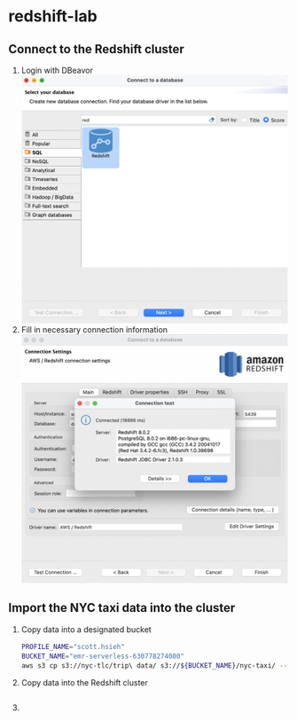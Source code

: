 # redshift-lab  
## Connect to the Redshift cluster  
1. Login with DBeavor  
   ![log-in with DBeavor](images/dbeavor-login-1.png)  
2. Fill in necessary connection information  
   ![connection test with DBeavor](images/dbeavor-connection-test.png)  

## Import the NYC taxi data into the cluster   
1. Copy data into a designated bucket  
   ```sh
   PROFILE_NAME="scott.hsieh"
   BUCKET_NAME="emr-serverless-630778274080"
   aws s3 cp s3://nyc-tlc/trip\ data/ s3://${BUCKET_NAME}/nyc-taxi/ --exclude "*" --include "yellow_tripdata_2021-*.parquet" --recursive --profile ${PROFILE_NAME}
   ```
2. Copy data into the Redshift cluster  
   ```
   ```
3. 